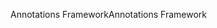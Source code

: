 <span data-ttu-id="b4c45-101">Annotations Framework</span><span class="sxs-lookup"><span data-stu-id="b4c45-101">Annotations Framework</span></span>